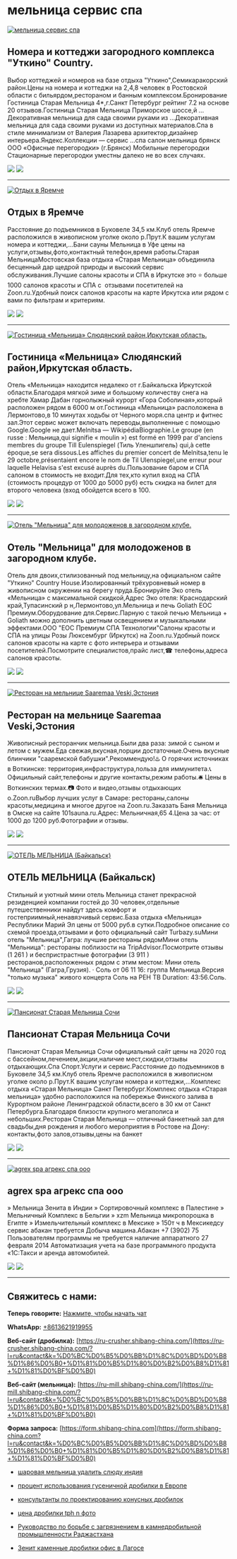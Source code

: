 # мельница сервис спа

<a href="https://swt.shibang-china.com/?l=ru&img&k=%D0%BC%D0%B5%D0%BB%D1%8C%D0%BD%D0%B8%D1%86%D0%B0+%D1%81%D0%B5%D1%80%D0%B2%D0%B8%D1%81+%D1%81%D0%BF%D0%B0" target="_blank">![мельница сервис спа](http://static.shibang-china.com/all-800x300/957.jpg)</a>

## Номера и коттеджи загородного комплекса &quot;Уткино&quot; Country.
Выбор коттеджей и номеров на базе отдыха &quot;Уткино&quot;,Семикаракорский район.Цены на номера и коттеджи на 2,4,8 человек в Ростовской области с бильярдом,рестораном и банным комплексом.Бронирование Гостиница Старая Мельница 4*,г.Санкт Петербург рейтинг 7.2 на основе 20 отзывов.Гостиница Старая Мельница Приморское шоссе,й …Декоративная мельница для сада своими руками из …Декоративная мельница для сада своими руками из доступных материалов.Спа в стиле минимализм от Валерия Лазарева архитектор,дизайнер интерьера.Яндекс.Коллекции — сервис …спа салон мельница брянск ООО &#171;Офисные перегородки&#187; (г.Брянск) Мобильные перегородки Стационарные перегородки уместны далеко не во всех случаях.


<a href="https://whatsapp.shibangsoft.com/WhatsApp.php" target="_blank" title="WhatsApp">![](http://static.shibang-china.com/icon/whatsapp.png)</a> <a href="https://swt.shibang-china.com/?l=ru&icon&k=%D0%BC%D0%B5%D0%BB%D1%8C%D0%BD%D0%B8%D1%86%D0%B0+%D1%81%D0%B5%D1%80%D0%B2%D0%B8%D1%81+%D1%81%D0%BF%D0%B0" target="_blank">![](http://static.shibang-china.com/icon/chat-ru.png)</a>

---

<a href="https://swt.shibang-china.com/?l=ru&img&k=%D0%BC%D0%B5%D0%BB%D1%8C%D0%BD%D0%B8%D1%86%D0%B0+%D1%81%D0%B5%D1%80%D0%B2%D0%B8%D1%81+%D1%81%D0%BF%D0%B0" target="_blank">![Отдых в Яремче](http://static.shibang-china.com/all-800x300/1411.jpg)</a>

## Отдых в Яремче
Расстояние до подъемников в Буковеле 34,5 км.Клуб отель Яремче расположился в живописном уголке около р.Прут.К вашим услугам номера и коттеджи,…Бани сауны Мельница в Уфе цены на услуги,отзывы,фото,контактный телефон,время работы.Старая МельницаМостовская база отдыха &#171;Старая Мельница&#187; объединила бесценный дар щедрой природы и высокий сервис обслуживания.Лучшие салоны красоты и СПА в Иркутске это ⭐️ больше 1000 салонов красоты и СПА с ️ отзывами посетителей на Zoon.ru.Удобный поиск салонов красоты на карте Иркутска или рядом с вами по фильтрам и критериям.


<a href="https://whatsapp.shibangsoft.com/WhatsApp.php" target="_blank" title="WhatsApp">![](http://static.shibang-china.com/icon/whatsapp.png)</a> <a href="https://swt.shibang-china.com/?l=ru&icon&k=%D0%BC%D0%B5%D0%BB%D1%8C%D0%BD%D0%B8%D1%86%D0%B0+%D1%81%D0%B5%D1%80%D0%B2%D0%B8%D1%81+%D1%81%D0%BF%D0%B0" target="_blank">![](http://static.shibang-china.com/icon/chat-ru.png)</a>

---

<a href="https://swt.shibang-china.com/?l=ru&img&k=%D0%BC%D0%B5%D0%BB%D1%8C%D0%BD%D0%B8%D1%86%D0%B0+%D1%81%D0%B5%D1%80%D0%B2%D0%B8%D1%81+%D1%81%D0%BF%D0%B0" target="_blank">![Гостиница &#171;Мельница&#187; Слюдянский район,Иркутская область.](http://static.shibang-china.com/all-800x300/1382.jpg)</a>

## Гостиница &#171;Мельница&#187; Слюдянский район,Иркутская область.
Отель &#171;Мельница&#187; находится недалеко от г.Байкальска Иркутской области.Благодаря мягкой зиме и большому количеству снега на хребте Хамар Дабан горнолыжный курорт &#171;Гора Соболиная&#187;,который расположен рядом в 6000 м от.Гостиница &#171;Мельница&#187; расположена в Лермонтово,в 10 минутах ходьбы от Черного моря.спа центр и фитнес зал.Этот сервис может включать переводы,выполненные с помощью Google.Google не дает.Melnitsa — Wikip&#233;diaBiographie.Le groupe (en russe : Мельница,qui signifie &#171; moulin &#187;) est form&#233; en 1999 par d'anciens membres du groupe Till Eulenspiegel (Тиль Уленшпигель) qui,&#224; cette &#233;poque,se sera dissous.Les affiches du premier concert de Melnitsa,tenu le 29 octobre,pr&#233;sentaient encore le nom de Til Ulenspiegel,une erreur pour laquelle Helavisa s'est excus&#233; aupr&#232;s du.Пользование баром и СПА салоном в стоимость не входит.Для тех,кто купил вход на СПА (стоимость процедур от 1000 до 5000 руб) есть скидка на билет для второго человека (вход обойдется всего в 100.


<a href="https://whatsapp.shibangsoft.com/WhatsApp.php" target="_blank" title="WhatsApp">![](http://static.shibang-china.com/icon/whatsapp.png)</a> <a href="https://swt.shibang-china.com/?l=ru&icon&k=%D0%BC%D0%B5%D0%BB%D1%8C%D0%BD%D0%B8%D1%86%D0%B0+%D1%81%D0%B5%D1%80%D0%B2%D0%B8%D1%81+%D1%81%D0%BF%D0%B0" target="_blank">![](http://static.shibang-china.com/icon/chat-ru.png)</a>

---

<a href="https://swt.shibang-china.com/?l=ru&img&k=%D0%BC%D0%B5%D0%BB%D1%8C%D0%BD%D0%B8%D1%86%D0%B0+%D1%81%D0%B5%D1%80%D0%B2%D0%B8%D1%81+%D1%81%D0%BF%D0%B0" target="_blank">![Отель &quot;Мельница&quot; для молодоженов в загородном клубе.](http://static.shibang-china.com/all-800x300/1318.jpg)</a>

## Отель &quot;Мельница&quot; для молодоженов в загородном клубе.
Отель для двоих,стилизованный под мельницу,на официальном сайте &quot;Уткино&quot; Country House.Изолированный трёхуровневый номер в живописном окружении на берегу пруда.Бронируйте Эко отель &#171;Мельница&#187; с максимальной скидкой,Адрес Эко отеля: Краснодарский край,Тупасинский р н,Лермонтово,ул.Мельница и печь Goliath ЕОС Премиум.Оборудование для.Сервис.Парную с такой печью Мельница + Goliath можно дополнить цветным освещением и музыкальными эффектами.ООО &quot;ЕОС Премиум СПА Технологии&quot;Салоны красоты и СПА на улицы Розы Люксембург (Иркутск) на Zoon.ru.Удобный поиск салонов красоты на карте с фото интерьера и отзывами посетителей.Посмотрите специалистов,прайс лист,☎ телефоны,адреса салонов красоты.


<a href="https://whatsapp.shibangsoft.com/WhatsApp.php" target="_blank" title="WhatsApp">![](http://static.shibang-china.com/icon/whatsapp.png)</a> <a href="https://swt.shibang-china.com/?l=ru&icon&k=%D0%BC%D0%B5%D0%BB%D1%8C%D0%BD%D0%B8%D1%86%D0%B0+%D1%81%D0%B5%D1%80%D0%B2%D0%B8%D1%81+%D1%81%D0%BF%D0%B0" target="_blank">![](http://static.shibang-china.com/icon/chat-ru.png)</a>

---

<a href="https://swt.shibang-china.com/?l=ru&img&k=%D0%BC%D0%B5%D0%BB%D1%8C%D0%BD%D0%B8%D1%86%D0%B0+%D1%81%D0%B5%D1%80%D0%B2%D0%B8%D1%81+%D1%81%D0%BF%D0%B0" target="_blank">![Ресторан на мельнице Saaremaa Veski,Эстония](http://static.shibang-china.com/all-800x300/964.jpg)</a>

## Ресторан на мельнице Saaremaa Veski,Эстония
Живописный ресторанчик мельница.Были два раза: зимой с сыном и летом с мужем.Еда свежая,вкусная,порции достаточные.Очень вкусные блинчики &quot;сааремской бабушки&quot;.Рекоммендую!♨️ О горячих источниках в Воткинске: территория,инфраструктура,польза для иммунитета.📞 Официльный сайт,телефоны и другие контакты,режим работы.🛎️ Цены в Воткинских термах.📷 Фото и видео,отзывы отдыхающих о.Zoon.ruВыбор лучших услуг в Самаре: рестораны,салоны красоты,медицина и многое другое на Zoon.ru.Заказать Баня Мельница в Омске на сайте 101sauna.ru.Адрес: Мельничная,65 4.Цена за час: от 1000 до 1200 руб.Фотографии и отзывы.


<a href="https://whatsapp.shibangsoft.com/WhatsApp.php" target="_blank" title="WhatsApp">![](http://static.shibang-china.com/icon/whatsapp.png)</a> <a href="https://swt.shibang-china.com/?l=ru&icon&k=%D0%BC%D0%B5%D0%BB%D1%8C%D0%BD%D0%B8%D1%86%D0%B0+%D1%81%D0%B5%D1%80%D0%B2%D0%B8%D1%81+%D1%81%D0%BF%D0%B0" target="_blank">![](http://static.shibang-china.com/icon/chat-ru.png)</a>

---

<a href="https://swt.shibang-china.com/?l=ru&img&k=%D0%BC%D0%B5%D0%BB%D1%8C%D0%BD%D0%B8%D1%86%D0%B0+%D1%81%D0%B5%D1%80%D0%B2%D0%B8%D1%81+%D1%81%D0%BF%D0%B0" target="_blank">![ОТЕЛЬ МЕЛЬНИЦА (Байкальск)](http://static.shibang-china.com/all-800x300/202.jpg)</a>

## ОТЕЛЬ МЕЛЬНИЦА (Байкальск)
Стильный и уютный мини отель Мельница станет прекрасной резиденцией компании гостей до 30 человек,отдельные путешественники найдут здесь комфорт и гостеприимный,ненавязчивый сервис.База отдыха &#171;Мельница&#187; Республики Марий Эл цены от 5000 руб.в сутки.Подробное описание со схемой проезда,отзывами и фото официальный сайт Turbazy.suМини отель &quot;Мельница&quot;,Гагра: лучшие рестораны рядомМини отель &quot;Мельница&quot;: рестораны поблизости на TripAdvisor.Посмотрите отзывы (1 261 ) и беспристрастные фотографии (3 911 ) ресторанов,расположенных рядом с этим местом: Мини отель &quot;Мельница&quot; (Гагра,Грузия).&nbsp;&#0183;&#32;Соль от 06 11 16: группа Мельница.Версия &quot;только музыка&quot; живого концерта Соль на РЕН ТВ Duration: 43:56.Соль.


<a href="https://whatsapp.shibangsoft.com/WhatsApp.php" target="_blank" title="WhatsApp">![](http://static.shibang-china.com/icon/whatsapp.png)</a> <a href="https://swt.shibang-china.com/?l=ru&icon&k=%D0%BC%D0%B5%D0%BB%D1%8C%D0%BD%D0%B8%D1%86%D0%B0+%D1%81%D0%B5%D1%80%D0%B2%D0%B8%D1%81+%D1%81%D0%BF%D0%B0" target="_blank">![](http://static.shibang-china.com/icon/chat-ru.png)</a>

---

<a href="https://swt.shibang-china.com/?l=ru&img&k=%D0%BC%D0%B5%D0%BB%D1%8C%D0%BD%D0%B8%D1%86%D0%B0+%D1%81%D0%B5%D1%80%D0%B2%D0%B8%D1%81+%D1%81%D0%BF%D0%B0" target="_blank">![Пансионат Старая Мельница Сочи](http://static.shibang-china.com/all-800x300/1220.jpg)</a>

## Пансионат Старая Мельница Сочи
Пансионат Старая Мельница Сочи официальный сайт цены на 2020 год с бассейном,лечением,акции,наличие мест,скидки,отзывы отдыхающих.Спа Спорт.Услуги и сервис.Расстояние до подъемников в Буковеле 34,5 км.Клуб отель Яремче расположился в живописном уголке около р.Прут.К вашим услугам номера и коттеджи,…Комплекс отдыха &#171;Старая Мельница&#187; Санкт Петербург.Комплекс отдыха &#171;Старая мельница&#187; удобно расположился на побережье Финского залива в Курортном районе Ленинградской области,всего в 30 км от Санкт Петербурга.Благодаря близости крупного мегаполиса и небольших.Ресторан Старая Мельница — отличный банкетный зал для свадьбы,дня рождения и любого мероприятия в Ростове на Дону: контакты,фото залов,отзывы,цены на банкет


<a href="https://whatsapp.shibangsoft.com/WhatsApp.php" target="_blank" title="WhatsApp">![](http://static.shibang-china.com/icon/whatsapp.png)</a> <a href="https://swt.shibang-china.com/?l=ru&icon&k=%D0%BC%D0%B5%D0%BB%D1%8C%D0%BD%D0%B8%D1%86%D0%B0+%D1%81%D0%B5%D1%80%D0%B2%D0%B8%D1%81+%D1%81%D0%BF%D0%B0" target="_blank">![](http://static.shibang-china.com/icon/chat-ru.png)</a>

---

<a href="https://swt.shibang-china.com/?l=ru&img&k=%D0%BC%D0%B5%D0%BB%D1%8C%D0%BD%D0%B8%D1%86%D0%B0+%D1%81%D0%B5%D1%80%D0%B2%D0%B8%D1%81+%D1%81%D0%BF%D0%B0" target="_blank">![agrex spa агрекс спа ооо](http://static.shibang-china.com/all-800x300/95.jpg)</a>

## agrex spa агрекс спа ооо
&#187; Мельница Зенита в Индии &#187; Сортировочный комплекс в Палестине &#187; Мельничный Комплекс в Бельгии &#187; xzm Мельница микропорошка в Египте &#187; Измельчительный комплекс в Мексике &#187; 150т ч в Мексикедсу сервис абакан требуется Добыча машина.Абакан +7 (3902) 75 Пользователям программы не требуется наличие аппаратного 27 февраля 2014 Автоматизация учета на базе программного продукта &#171;1С:Такси и аренда автомобилей.

<a href="https://whatsapp.shibangsoft.com/WhatsApp.php" target="_blank" title="WhatsApp">![](http://static.shibang-china.com/icon/whatsapp.png)</a> <a href="https://swt.shibang-china.com/?l=ru&icon&k=%D0%BC%D0%B5%D0%BB%D1%8C%D0%BD%D0%B8%D1%86%D0%B0+%D1%81%D0%B5%D1%80%D0%B2%D0%B8%D1%81+%D1%81%D0%BF%D0%B0" target="_blank">![](http://static.shibang-china.com/icon/chat-ru.png)</a>

---
## Свяжитесь с нами:

**Теперь говорите:** [Нажмите, чтобы начать чат](https://swt.shibang-china.com?l=ru&contact&k=%D0%BC%D0%B5%D0%BB%D1%8C%D0%BD%D0%B8%D1%86%D0%B0+%D1%81%D0%B5%D1%80%D0%B2%D0%B8%D1%81+%D1%81%D0%BF%D0%B0)

**WhatsApp:**  [+8613621919955](https://whatsapp.shibangsoft.com/WhatsApp.php)

**Веб-сайт (дробилка):** [https://ru-crusher.shibang-china.com/](https://ru-crusher.shibang-china.com/?l=ru&contact&k=%D0%BC%D0%B5%D0%BB%D1%8C%D0%BD%D0%B8%D1%86%D0%B0+%D1%81%D0%B5%D1%80%D0%B2%D0%B8%D1%81+%D1%81%D0%BF%D0%B0)

**Веб-сайт (мельница):** [https://ru-mill.shibang-china.com/](https://ru-mill.shibang-china.com/?l=ru&contact&k=%D0%BC%D0%B5%D0%BB%D1%8C%D0%BD%D0%B8%D1%86%D0%B0+%D1%81%D0%B5%D1%80%D0%B2%D0%B8%D1%81+%D1%81%D0%BF%D0%B0)

**Форма запроса:** [https://form.shibang-china.com](https://form.shibang-china.com?l=ru&contact&k=%D0%BC%D0%B5%D0%BB%D1%8C%D0%BD%D0%B8%D1%86%D0%B0+%D1%81%D0%B5%D1%80%D0%B2%D0%B8%D1%81+%D1%81%D0%BF%D0%B0)

* [шаровая мельница удалить слюду индия](../121/%D1%88%D0%B0%D1%80%D0%BE%D0%B2%D0%B0%D1%8F%20%D0%BC%D0%B5%D0%BB%D1%8C%D0%BD%D0%B8%D1%86%D0%B0%20%D1%83%D0%B4%D0%B0%D0%BB%D0%B8%D1%82%D1%8C%20%D1%81%D0%BB%D1%8E%D0%B4%D1%83%20%D0%B8%D0%BD%D0%B4%D0%B8%D1%8F.md)

* [процент использования гусеничной дробилки в Европе](../123/%D0%BF%D1%80%D0%BE%D1%86%D0%B5%D0%BD%D1%82%20%D0%B8%D1%81%D0%BF%D0%BE%D0%BB%D1%8C%D0%B7%D0%BE%D0%B2%D0%B0%D0%BD%D0%B8%D1%8F%20%D0%B3%D1%83%D1%81%D0%B5%D0%BD%D0%B8%D1%87%D0%BD%D0%BE%D0%B9%20%D0%B4%D1%80%D0%BE%D0%B1%D0%B8%D0%BB%D0%BA%D0%B8%20%D0%B2%20%D0%95%D0%B2%D1%80%D0%BE%D0%BF%D0%B5.md)

* [консультанты по проектированию конусных дробилок](../121/%D0%BA%D0%BE%D0%BD%D1%81%D1%83%D0%BB%D1%8C%D1%82%D0%B0%D0%BD%D1%82%D1%8B%20%D0%BF%D0%BE%20%D0%BF%D1%80%D0%BE%D0%B5%D0%BA%D1%82%D0%B8%D1%80%D0%BE%D0%B2%D0%B0%D0%BD%D0%B8%D1%8E%20%D0%BA%D0%BE%D0%BD%D1%83%D1%81%D0%BD%D1%8B%D1%85%20%D0%B4%D1%80%D0%BE%D0%B1%D0%B8%D0%BB%D0%BE%D0%BA.md)

* [цена дробилки tph n фото](../122/%D1%86%D0%B5%D0%BD%D0%B0%20%D0%B4%D1%80%D0%BE%D0%B1%D0%B8%D0%BB%D0%BA%D0%B8%20tph%20n%20%D1%84%D0%BE%D1%82%D0%BE.md)

* [Руководство по борьбе с загрязнением в камнедробильной промышленности Раджастхана](../122/%D0%A0%D1%83%D0%BA%D0%BE%D0%B2%D0%BE%D0%B4%D1%81%D1%82%D0%B2%D0%BE%20%D0%BF%D0%BE%20%D0%B1%D0%BE%D1%80%D1%8C%D0%B1%D0%B5%20%D1%81%20%D0%B7%D0%B0%D0%B3%D1%80%D1%8F%D0%B7%D0%BD%D0%B5%D0%BD%D0%B8%D0%B5%D0%BC%20%D0%B2%20%D0%BA%D0%B0%D0%BC%D0%BD%D0%B5%D0%B4%D1%80%D0%BE%D0%B1%D0%B8%D0%BB%D1%8C%D0%BD%D0%BE%D0%B9%20%D0%BF%D1%80%D0%BE%D0%BC%D1%8B%D1%88%D0%BB%D0%B5%D0%BD%D0%BD%D0%BE%D1%81%D1%82%D0%B8%20%D0%A0%D0%B0%D0%B4%D0%B6%D0%B0%D1%81%D1%82%D1%85%D0%B0%D0%BD%D0%B0.md)

* [Зенит каменные дробилки офис в Лагосе](../125/%D0%97%D0%B5%D0%BD%D0%B8%D1%82%20%D0%BA%D0%B0%D0%BC%D0%B5%D0%BD%D0%BD%D1%8B%D0%B5%20%D0%B4%D1%80%D0%BE%D0%B1%D0%B8%D0%BB%D0%BA%D0%B8%20%D0%BE%D1%84%D0%B8%D1%81%20%D0%B2%20%D0%9B%D0%B0%D0%B3%D0%BE%D1%81%D0%B5.md)